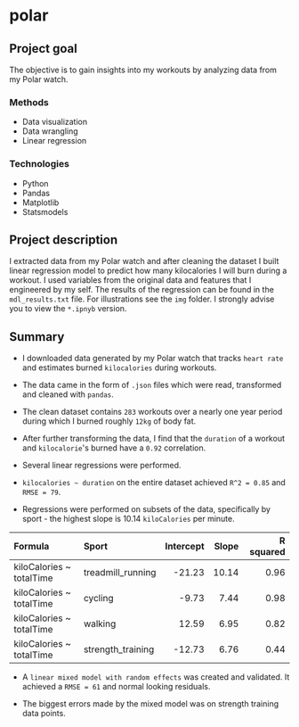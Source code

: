 # polar

## Project goal
The objective is to gain insights into my workouts by analyzing data from my Polar watch.

### Methods
* Data visualization
* Data wrangling
* Linear regression

### Technologies
* Python
* Pandas
* Matplotlib
* Statsmodels

## Project description
I extracted data from my Polar watch and after cleaning the dataset I built linear regression model to predict how many kilocalories I will burn during a workout. I used variables from the original data and features that I engineered by my self. The results of the regression can be found in the `mdl_results.txt` file. For illustrations see the `img` folder. I strongly advise you to view the `*.ipnyb` version.

## Summary
* I downloaded data generated by my Polar watch that tracks `heart rate` and estimates burned `kilocalories` during workouts.

* The data came in the form of `.json` files which were read, transformed and cleaned with `pandas`. 

* The clean dataset contains `283` workouts over a nearly one year period during which I burned roughly `12kg` of body fat.

* After further transforming the data, I find that the `duration` of a workout and `kilocalorie`'s burned have a `0.92` correlation. 

* Several linear regressions were performed. 

* `kilocalories ~ duration` on the entire dataset achieved `R^2 = 0.85` and `RMSE = 79`.

* Regressions were performed on subsets of the data, specifically by sport - the highest slope is 10.14 `kiloCalories` per minute.

<!-- <center> -->
| Formula                  | Sport             |   Intercept |   Slope |   R squared |
|:-------------------------|:------------------|------------:|--------:|------------:|
| kiloCalories ~ totalTime | treadmill_running |      -21.23 |   10.14 |        0.96 |
| kiloCalories ~ totalTime | cycling           |       -9.73 |    7.44 |        0.98 |
| kiloCalories ~ totalTime | walking           |       12.59 |    6.95 |        0.82 |
| kiloCalories ~ totalTime | strength_training |      -12.73 |    6.76 |        0.44 |
<!-- </center> -->

* A `linear mixed model with random effects` was created and validated. It achieved a `RMSE = 61` and normal looking residuals.

* The biggest errors made by the mixed model was on strength training data points.